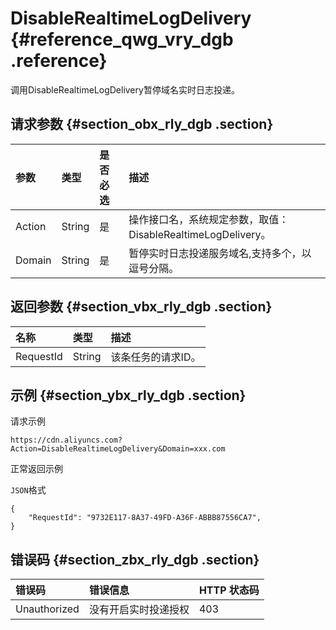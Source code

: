 # DisableRealtimeLogDelivery {#reference_qwg_vry_dgb .reference}

调用DisableRealtimeLogDelivery暂停域名实时日志投递。

## 请求参数 {#section_obx_rly_dgb .section}

|参数|类型|是否必选|描述|
|:-|:-|:---|:-|
|Action|String|是|操作接口名，系统规定参数，取值：DisableRealtimeLogDelivery。|
|Domain|String|是|暂停实时日志投递服务域名,支持多个，以逗号分隔。|

## 返回参数 {#section_vbx_rly_dgb .section}

|名称|类型|描述|
|:-|:-|:-|
|RequestId|String|该条任务的请求ID。|

## 示例 {#section_ybx_rly_dgb .section}

请求示例

``` {#codeblock_qaj_m4a_nks}
https://cdn.aliyuncs.com?Action=DisableRealtimeLogDelivery&Domain=xxx.com
```

正常返回示例

`JSON`格式

``` {#codeblock_5um_rlt_ouv}
{
    "RequestId": "9732E117-8A37-49FD-A36F-ABBB87556CA7",
}
```

## 错误码 {#section_zbx_rly_dgb .section}

|错误码|错误信息|HTTP 状态码|
|:--|:---|:-------|
|Unauthorized|没有开启实时投递授权|403|

